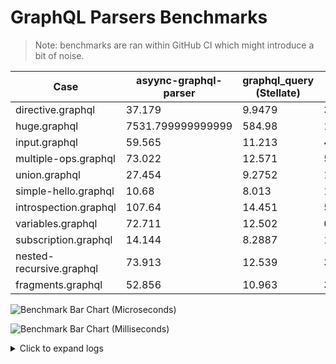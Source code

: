 # GraphQL Parsers Benchmarks 

> Note: benchmarks are ran within GitHub CI which might introduce a bit of noise.

| Case | asyync-graphql-parser | graphql_query (Stellate) | graphql-parser |
|------|------ | ------ | ------|
| directive.graphql | 37.179 | 9.9479 | 39.072 |
| huge.graphql | 7531.799999999999 | 584.98 | 1017.8000000000001 |
| input.graphql | 59.565 | 11.213 | 46.371 |
| multiple-ops.graphql | 73.022 | 12.571 | 54.69 |
| union.graphql | 27.454 | 9.2752 | 18.8 |
| simple-hello.graphql | 10.68 | 8.013 | 10.264 |
| introspection.graphql | 107.64 | 14.451 | 54.08 |
| variables.graphql | 72.711 | 12.502 | 68.246 |
| subscription.graphql | 14.144 | 8.2887 | 12.283 |
| nested-recursive.graphql | 73.913 | 12.539 | 35.926 |
| fragments.graphql | 52.856 | 10.963 | 38.33 |


![Benchmark Bar Chart (Microseconds)](https://quickchart.io/chart?bkg=white&c=%7B%22data%22%3A%7B%22datasets%22%3A%5B%7B%22backgroundColor%22%3A%22rgba%28255%2C%2099%2C%20132%2C%200.6%29%22%2C%22data%22%3A%5B37.179%2C59.565%2C73.022%2C27.454%2C10.68%2C107.64%2C72.711%2C14.144%2C73.913%2C52.856%5D%2C%22label%22%3A%22asyync-graphql-parser%22%7D%2C%7B%22backgroundColor%22%3A%22rgba%2854%2C%20162%2C%20235%2C%200.6%29%22%2C%22data%22%3A%5B9.9479%2C11.213%2C12.571%2C9.2752%2C8.013%2C14.451%2C12.502%2C8.2887%2C12.539%2C10.963%5D%2C%22label%22%3A%22graphql_query%20%28Stellate%29%22%7D%2C%7B%22backgroundColor%22%3A%22rgba%2875%2C%20192%2C%20192%2C%200.6%29%22%2C%22data%22%3A%5B39.072%2C46.371%2C54.69%2C18.8%2C10.264%2C54.08%2C68.246%2C12.283%2C35.926%2C38.33%5D%2C%22label%22%3A%22graphql-parser%22%7D%5D%2C%22labels%22%3A%5B%22directive.graphql%22%2C%22input.graphql%22%2C%22multiple-ops.graphql%22%2C%22union.graphql%22%2C%22simple-hello.graphql%22%2C%22introspection.graphql%22%2C%22variables.graphql%22%2C%22subscription.graphql%22%2C%22nested-recursive.graphql%22%2C%22fragments.graphql%22%5D%7D%2C%22options%22%3A%7B%22scales%22%3A%7B%22yAxes%22%3A%5B%7B%22ticks%22%3A%7B%22beginAtZero%22%3Atrue%7D%7D%5D%7D%2C%22title%22%3A%7B%22display%22%3Atrue%2C%22text%22%3A%22Benchmark%20Performance%20%28Microseconds%29%22%7D%7D%2C%22type%22%3A%22bar%22%7D)

![Benchmark Bar Chart (Milliseconds)](https://quickchart.io/chart?bkg=white&c=%7B%22data%22%3A%7B%22datasets%22%3A%5B%7B%22backgroundColor%22%3A%22rgba%28255%2C%2099%2C%20132%2C%200.6%29%22%2C%22data%22%3A%5B7531.799999999999%5D%2C%22label%22%3A%22asyync-graphql-parser%22%7D%2C%7B%22backgroundColor%22%3A%22rgba%2854%2C%20162%2C%20235%2C%200.6%29%22%2C%22data%22%3A%5B584.98%5D%2C%22label%22%3A%22graphql_query%20%28Stellate%29%22%7D%2C%7B%22backgroundColor%22%3A%22rgba%2875%2C%20192%2C%20192%2C%200.6%29%22%2C%22data%22%3A%5B1017.8000000000001%5D%2C%22label%22%3A%22graphql-parser%22%7D%5D%2C%22labels%22%3A%5B%22huge.graphql%22%5D%7D%2C%22options%22%3A%7B%22scales%22%3A%7B%22yAxes%22%3A%5B%7B%22ticks%22%3A%7B%22beginAtZero%22%3Atrue%7D%7D%5D%7D%2C%22title%22%3A%7B%22display%22%3Atrue%2C%22text%22%3A%22Benchmark%20Performance%20%28Milliseconds%29%22%7D%7D%2C%22type%22%3A%22bar%22%7D)

<details><summary>Click to expand logs</summary>

Rust Benchmark Output:

```shell

running 0 tests

test result: ok. 0 passed; 0 failed; 0 ignored; 0 measured; 0 filtered out; finished in 0.00s

asyync-graphql-parser / huge.graphql
                        time:   [7.5318 ms 7.6220 ms 7.7483 ms]
                        change: [-3.6987% -1.7213% +0.1934%] (p = 0.09 > 0.05)
                        No change in performance detected.
Found 10 outliers among 100 measurements (10.00%)
  6 (6.00%) high mild
  4 (4.00%) high severe

asyync-graphql-parser / introspection.graphql
                        time:   [107.64 µs 110.53 µs 114.24 µs]
                        change: [+310.68% +318.73% +327.71%] (p = 0.00 < 0.05)
                        Performance has regressed.
Found 10 outliers among 100 measurements (10.00%)
  3 (3.00%) high mild
  7 (7.00%) high severe

asyync-graphql-parser / union.graphql
                        time:   [27.454 µs 28.165 µs 29.069 µs]
                        change: [+63.964% +67.723% +72.565%] (p = 0.00 < 0.05)
                        Performance has regressed.
Found 6 outliers among 100 measurements (6.00%)
  6 (6.00%) high severe

asyync-graphql-parser / input.graphql
                        time:   [59.565 µs 60.705 µs 62.213 µs]
                        change: [+252.91% +260.78% +268.27%] (p = 0.00 < 0.05)
                        Performance has regressed.
Found 14 outliers among 100 measurements (14.00%)
  5 (5.00%) high mild
  9 (9.00%) high severe

asyync-graphql-parser / subscription.graphql
                        time:   [14.144 µs 14.259 µs 14.425 µs]
                        change: [-1.7102% -0.8893% +0.0914%] (p = 0.05 < 0.05)
                        Change within noise threshold.
Found 10 outliers among 100 measurements (10.00%)
  6 (6.00%) high mild
  4 (4.00%) high severe

asyync-graphql-parser / nested-recursive.graphql
                        time:   [73.913 µs 76.442 µs 79.470 µs]
Found 12 outliers among 100 measurements (12.00%)
  3 (3.00%) high mild
  9 (9.00%) high severe

asyync-graphql-parser / directive.graphql
                        time:   [37.179 µs 37.695 µs 38.473 µs]
                        change: [+125.08% +128.82% +132.84%] (p = 0.00 < 0.05)
                        Performance has regressed.
Found 10 outliers among 100 measurements (10.00%)
  3 (3.00%) high mild
  7 (7.00%) high severe

asyync-graphql-parser / fragments.graphql
                        time:   [52.856 µs 53.908 µs 55.367 µs]
                        change: [+49.668% +52.401% +55.484%] (p = 0.00 < 0.05)
                        Performance has regressed.
Found 9 outliers among 100 measurements (9.00%)
  2 (2.00%) high mild
  7 (7.00%) high severe

asyync-graphql-parser / simple-hello.graphql
                        time:   [10.680 µs 11.465 µs 12.475 µs]
                        change: [+0.3583% +3.9453% +8.8238%] (p = 0.06 > 0.05)
                        No change in performance detected.
Found 9 outliers among 100 measurements (9.00%)
  4 (4.00%) high mild
  5 (5.00%) high severe

asyync-graphql-parser / multiple-ops.graphql
                        time:   [73.022 µs 73.301 µs 73.662 µs]
                        change: [+279.94% +292.57% +303.84%] (p = 0.00 < 0.05)
                        Performance has regressed.
Found 3 outliers among 100 measurements (3.00%)
  3 (3.00%) high severe

asyync-graphql-parser / variables.graphql
                        time:   [72.711 µs 73.203 µs 73.834 µs]
                        change: [-4.5240% -3.3549% -2.2523%] (p = 0.00 < 0.05)
                        Performance has improved.
Found 6 outliers among 100 measurements (6.00%)
  3 (3.00%) high mild
  3 (3.00%) high severe

graphql_query (Stellate) / huge.graphql
                        time:   [584.98 µs 601.83 µs 624.85 µs]
                        change: [-9.1030% -5.0393% -1.0515%] (p = 0.02 < 0.05)
                        Performance has improved.
Found 5 outliers among 100 measurements (5.00%)
  1 (1.00%) high mild
  4 (4.00%) high severe

graphql_query (Stellate) / introspection.graphql
                        time:   [14.451 µs 14.806 µs 15.305 µs]
                        change: [+50.138% +55.837% +61.194%] (p = 0.00 < 0.05)
                        Performance has regressed.
Found 8 outliers among 100 measurements (8.00%)
  2 (2.00%) high mild
  6 (6.00%) high severe

graphql_query (Stellate) / union.graphql
                        time:   [9.2752 µs 9.3251 µs 9.3931 µs]
                        change: [-2.1937% +2.0266% +5.7578%] (p = 0.34 > 0.05)
                        No change in performance detected.
Found 13 outliers among 100 measurements (13.00%)
  6 (6.00%) high mild
  7 (7.00%) high severe

graphql_query (Stellate) / input.graphql
                        time:   [11.213 µs 11.668 µs 12.253 µs]
                        change: [+30.750% +36.103% +41.477%] (p = 0.00 < 0.05)
                        Performance has regressed.
Found 13 outliers among 100 measurements (13.00%)
  3 (3.00%) high mild
  10 (10.00%) high severe

graphql_query (Stellate) / subscription.graphql
                        time:   [8.2887 µs 8.3713 µs 8.4830 µs]
                        change: [-7.1288% -4.1590% -1.7719%] (p = 0.00 < 0.05)
                        Performance has improved.
Found 5 outliers among 100 measurements (5.00%)
  1 (1.00%) high mild
  4 (4.00%) high severe

graphql_query (Stellate) / nested-recursive.graphql
                        time:   [12.539 µs 13.074 µs 13.720 µs]
Found 15 outliers among 100 measurements (15.00%)
  6 (6.00%) high mild
  9 (9.00%) high severe

graphql_query (Stellate) / directive.graphql
                        time:   [9.9479 µs 10.144 µs 10.394 µs]
                        change: [+3.5216% +11.634% +19.834%] (p = 0.00 < 0.05)
                        Performance has regressed.
Found 9 outliers among 100 measurements (9.00%)
  1 (1.00%) high mild
  8 (8.00%) high severe

graphql_query (Stellate) / fragments.graphql
                        time:   [10.963 µs 11.248 µs 11.679 µs]
                        change: [+7.5005% +11.039% +15.563%] (p = 0.00 < 0.05)
                        Performance has regressed.
Found 6 outliers among 100 measurements (6.00%)
  2 (2.00%) high mild
  4 (4.00%) high severe

graphql_query (Stellate) / simple-hello.graphql
                        time:   [8.0130 µs 8.1812 µs 8.3986 µs]
                        change: [+4.3627% +20.986% +38.811%] (p = 0.01 < 0.05)
                        Performance has regressed.
Found 14 outliers among 100 measurements (14.00%)
  3 (3.00%) high mild
  11 (11.00%) high severe

graphql_query (Stellate) / multiple-ops.graphql
                        time:   [12.571 µs 12.827 µs 13.214 µs]
                        change: [+41.696% +45.053% +48.421%] (p = 0.00 < 0.05)
                        Performance has regressed.
Found 9 outliers among 100 measurements (9.00%)
  3 (3.00%) high mild
  6 (6.00%) high severe

graphql_query (Stellate) / variables.graphql
                        time:   [12.502 µs 12.765 µs 13.160 µs]
                        change: [-15.677% -8.4136% -1.3236%] (p = 0.03 < 0.05)
                        Performance has improved.
Found 11 outliers among 100 measurements (11.00%)
  6 (6.00%) high mild
  5 (5.00%) high severe

graphql-parser / huge.graphql
                        time:   [1.0178 ms 1.0214 ms 1.0251 ms]
                        change: [-2.5455% -1.2327% -0.4017%] (p = 0.01 < 0.05)
                        Change within noise threshold.
Found 8 outliers among 100 measurements (8.00%)
  8 (8.00%) high mild

graphql-parser / introspection.graphql
                        time:   [54.080 µs 54.255 µs 54.473 µs]
                        change: [+221.62% +223.90% +226.21%] (p = 0.00 < 0.05)
                        Performance has regressed.
Found 7 outliers among 100 measurements (7.00%)
  2 (2.00%) high mild
  5 (5.00%) high severe

graphql-parser / union.graphql
                        time:   [18.800 µs 18.899 µs 19.020 µs]
                        change: [+41.732% +44.073% +46.130%] (p = 0.00 < 0.05)
                        Performance has regressed.
Found 6 outliers among 100 measurements (6.00%)
  2 (2.00%) high mild
  4 (4.00%) high severe

graphql-parser / input.graphql
                        time:   [46.371 µs 46.873 µs 47.741 µs]
                        change: [+196.98% +203.87% +209.11%] (p = 0.00 < 0.05)
                        Performance has regressed.
Found 10 outliers among 100 measurements (10.00%)
  5 (5.00%) high mild
  5 (5.00%) high severe

graphql-parser / subscription.graphql
                        time:   [12.283 µs 12.356 µs 12.443 µs]
                        change: [-3.2281% -1.7232% -0.5699%] (p = 0.01 < 0.05)
                        Change within noise threshold.
Found 9 outliers among 100 measurements (9.00%)
  5 (5.00%) high mild
  4 (4.00%) high severe

graphql-parser / nested-recursive.graphql
                        time:   [35.926 µs 36.114 µs 36.379 µs]
Found 7 outliers among 100 measurements (7.00%)
  2 (2.00%) high mild
  5 (5.00%) high severe

graphql-parser / directive.graphql
                        time:   [39.072 µs 39.943 µs 41.217 µs]
                        change: [+172.54% +180.44% +189.07%] (p = 0.00 < 0.05)
                        Performance has regressed.
Found 10 outliers among 100 measurements (10.00%)
  5 (5.00%) high mild
  5 (5.00%) high severe

graphql-parser / fragments.graphql
                        time:   [38.330 µs 38.524 µs 38.773 µs]
                        change: [+52.736% +54.976% +57.775%] (p = 0.00 < 0.05)
                        Performance has regressed.
Found 14 outliers among 100 measurements (14.00%)
  4 (4.00%) high mild
  10 (10.00%) high severe

graphql-parser / simple-hello.graphql
                        time:   [10.264 µs 10.451 µs 10.793 µs]
                        change: [-0.2795% +3.3087% +6.3304%] (p = 0.03 < 0.05)
                        Change within noise threshold.
Found 7 outliers among 100 measurements (7.00%)
  1 (1.00%) low mild
  2 (2.00%) high mild
  4 (4.00%) high severe

graphql-parser / multiple-ops.graphql
                        time:   [54.690 µs 55.964 µs 57.545 µs]
                        change: [+275.30% +280.42% +285.48%] (p = 0.00 < 0.05)
                        Performance has regressed.
Found 8 outliers among 100 measurements (8.00%)
  1 (1.00%) high mild
  7 (7.00%) high severe

graphql-parser / variables.graphql
                        time:   [68.246 µs 68.793 µs 69.661 µs]
                        change: [+6.2752% +7.1701% +8.1695%] (p = 0.00 < 0.05)
                        Performance has regressed.
Found 5 outliers among 100 measurements (5.00%)
  2 (2.00%) high mild
  3 (3.00%) high severe


```

</details>
